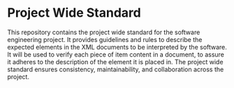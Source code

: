 # Project Wide Standard

This repository contains the project wide standard for the software engineering project. It provides guidelines and rules to describe the expected elements in the XML documents to be interpreted by the software. It will be used to verify each piece of item content in a document, to assure it adheres to the description of the element it is placed in. The project wide standard ensures consistency, maintainability, and collaboration across the project.
